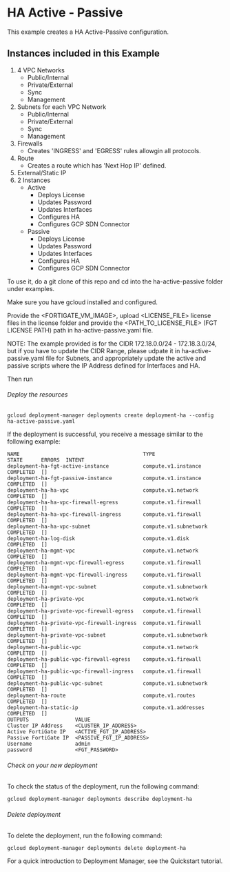 # HA Active - Passive

This example creates a HA Active-Passive configuration.

## Instances included in this Example

1. 4 VPC Networks
    - Public/Internal
    - Private/External
    - Sync
    - Management
1. Subnets for each VPC Network
    - Public/Internal
    - Private/External
    - Sync
    - Management
1. Firewalls
    - Creates 'INGRESS' and 'EGRESS' rules allowgin all protocols.
1. Route
    - Creates a route which has 'Next Hop IP' defined.
1. External/Static IP
1. 2 Instances
    - Active
        - Deploys License
        - Updates Password
        - Updates Interfaces
        - Configures HA
        - Configures GCP SDN Connector
    - Passive
        - Deploys License
        - Updates Password
        - Updates Interfaces
        - Configures HA
        - Configures GCP SDN Connector


To use it, do a git clone of this repo and cd into the ha-active-passive folder under examples.

Make sure you have gcloud installed and configured.

Provide the <FORTIGATE_VM_IMAGE>, upload <LICENSE_FILE> license files in the license folder and provide the <PATH_TO_LICENSE_FILE> (FGT LICENSE PATH) path in ha-active-passive.yaml file.

NOTE: The example provided is for the CIDR 172.18.0.0/24 - 172.18.3.0/24, but if you have to update the CIDR Range, please udpate it in ha-active-passive.yaml file for Subnets, and appropriately update the active and passive scripts where the IP Address defined for Interfaces and HA.

Then run

###### Deploy the resources

```
gcloud deployment-manager deployments create deployment-ha --config ha-active-passive.yaml

```

If the deployment is successful, you receive a message similar to the following example:

```
NAME                                        TYPE                   STATE      ERRORS  INTENT
deployment-ha-fgt-active-instance           compute.v1.instance    COMPLETED  []
deployment-ha-fgt-passive-instance          compute.v1.instance    COMPLETED  []
deployment-ha-ha-vpc                        compute.v1.network     COMPLETED  []
deployment-ha-ha-vpc-firewall-egress        compute.v1.firewall    COMPLETED  []
deployment-ha-ha-vpc-firewall-ingress       compute.v1.firewall    COMPLETED  []
deployment-ha-ha-vpc-subnet                 compute.v1.subnetwork  COMPLETED  []
deployment-ha-log-disk                      compute.v1.disk        COMPLETED  []
deployment-ha-mgmt-vpc                      compute.v1.network     COMPLETED  []
deployment-ha-mgmt-vpc-firewall-egress      compute.v1.firewall    COMPLETED  []
deployment-ha-mgmt-vpc-firewall-ingress     compute.v1.firewall    COMPLETED  []
deployment-ha-mgmt-vpc-subnet               compute.v1.subnetwork  COMPLETED  []
deployment-ha-private-vpc                   compute.v1.network     COMPLETED  []
deployment-ha-private-vpc-firewall-egress   compute.v1.firewall    COMPLETED  []
deployment-ha-private-vpc-firewall-ingress  compute.v1.firewall    COMPLETED  []
deployment-ha-private-vpc-subnet            compute.v1.subnetwork  COMPLETED  []
deployment-ha-public-vpc                    compute.v1.network     COMPLETED  []
deployment-ha-public-vpc-firewall-egress    compute.v1.firewall    COMPLETED  []
deployment-ha-public-vpc-firewall-ingress   compute.v1.firewall    COMPLETED  []
deployment-ha-public-vpc-subnet             compute.v1.subnetwork  COMPLETED  []
deployment-ha-route                         compute.v1.routes      COMPLETED  []
deployment-ha-static-ip                     compute.v1.addresses   COMPLETED  []
OUTPUTS               VALUE
Cluster IP Address    <CLUSTER_IP_ADDRESS>
Active FortiGate IP   <ACTIVE_FGT_IP_ADDRESS>
Passive FortiGate IP  <PASSIVE_FGT_IP_ADDRESS>
Username              admin
password              <FGT_PASSWORD>

```

###### Check on your new deployment
To check the status of the deployment, run the following command:

```
gcloud deployment-manager deployments describe deployment-ha
```

###### Delete deployment
To delete the deployment, run the following command:

```
gcloud deployment-manager deployments delete deployment-ha
```

For a quick introduction to Deployment Manager, see the Quickstart tutorial.

